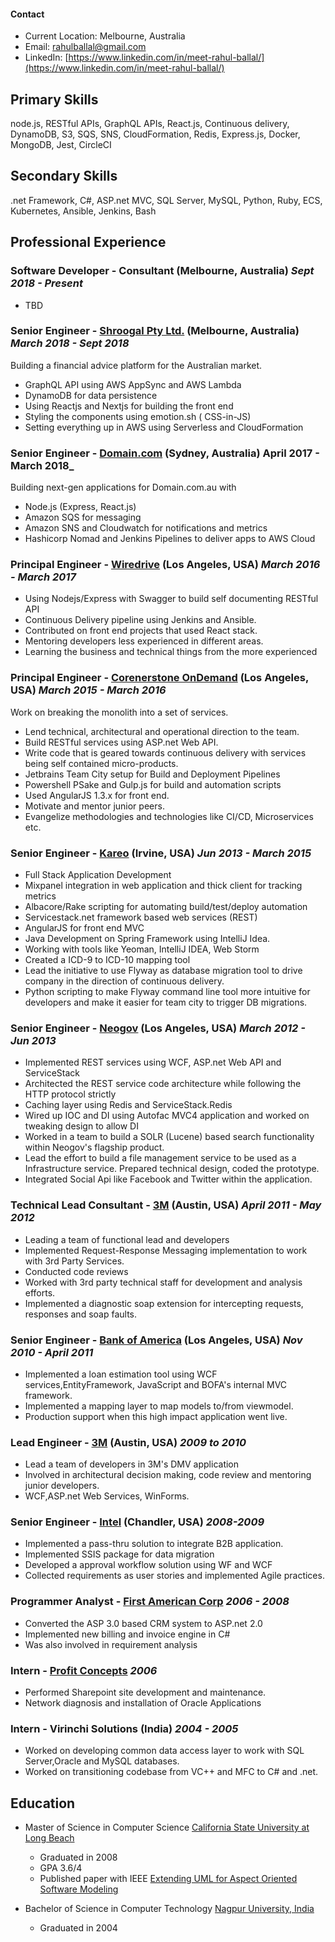 #### Contact

- Current Location: Melbourne, Australia
- Email: rahulballal@gmail.com
- LinkedIn: [https://www.linkedin.com/in/meet-rahul-ballal/](https://www.linkedin.com/in/meet-rahul-ballal/)

## Primary Skills

  node.js, RESTful APIs, GraphQL APIs, React.js, Continuous delivery,
  DynamoDB, S3, SQS, SNS, CloudFormation, Redis, Express.js, Docker, MongoDB, Jest,
  CircleCI

## Secondary Skills

  .net Framework, C#, ASP.net MVC, SQL Server, MySQL, Python, Ruby, ECS, Kubernetes,
  Ansible, Jenkins, Bash

## Professional Experience

### Software Developer - Consultant (Melbourne, Australia) _Sept 2018 - Present_

- TBD

### Senior Engineer - [Shroogal Pty Ltd.](https://shroogal.com.au) (Melbourne, Australia) _March 2018 - Sept 2018_

Building a financial advice platform for the Australian market.
- GraphQL API using AWS AppSync and AWS Lambda
- DynamoDB for data persistence
- Using Reactjs and Nextjs for building the front end
- Styling the components using emotion.sh ( CSS-in-JS)
- Setting everything up in AWS using Serverless and CloudFormation

### Senior Engineer - [Domain.com](https://domain.com.au) (Sydney, Australia) April 2017 - March 2018_

Building next-gen applications for Domain.com.au with
- Node.js (Express, React.js)
- Amazon SQS for messaging
- Amazon SNS and Cloudwatch for notifications and metrics
- Hashicorp Nomad and Jenkins Pipelines to deliver apps to AWS Cloud

### Principal Engineer - [Wiredrive](https://wiredrive.com) (Los Angeles, USA) _March 2016 - March 2017_

- Using Nodejs/Express with Swagger to build self documenting RESTful API
- Continuous Delivery pipeline using Jenkins and Ansible.
- Contributed on front end projects that used React stack.
- Mentoring developers less experienced in different areas.
- Learning the business and technical things from the more experienced

### Principal Engineer - [Corenerstone OnDemand](https://cornerstoneondemand.com) (Los Angeles, USA) _March 2015 - March 2016_

Work on breaking the monolith into a set of services.
- Lend technical, architectural and operational direction to the team.
- Build RESTful services using ASP.net Web API.
- Write code that is geared towards continuous delivery with services being self contained micro-products.
- Jetbrains Team City setup for Build and Deployment Pipelines
- Powershell PSake and Gulp.js for build and automation scripts
- Used AngularJS 1.3.x for front end.
- Motivate and mentor junior peers.
- Evangelize methodologies and technologies like CI/CD, Microservices etc.

### Senior Engineer - [Kareo](https://kareo.com) (Irvine, USA) _Jun 2013 - March 2015_

- Full Stack Application Development
- Mixpanel integration in web application and thick client for tracking metrics
- Albacore/Rake scripting for automating build/test/deploy automation
- Servicestack.net framework based web services (REST)
- AngularJS for front end MVC
- Java Development on Spring Framework using IntelliJ Idea.
- Working with tools like Yeoman, IntelliJ IDEA, Web Storm
- Created a ICD-9 to ICD-10 mapping tool
- Lead the initiative to use Flyway as database migration tool to drive company in the direction of continuous delivery.
- Python scripting to make Flyway command line tool more intuitive for developers and make it easier for team city to trigger DB migrations.

### Senior Engineer - [Neogov](https://neogov.com) (Los Angeles, USA) _March 2012 - Jun 2013_

- Implemented REST services using WCF, ASP.net Web API and ServiceStack
- Architected the REST service code architecture while following the HTTP protocol strictly
- Caching layer using Redis and ServiceStack.Redis
- Wired up IOC and DI using Autofac MVC4 application and worked on tweaking design to allow DI
- Worked in a team to build a SOLR (Lucene) based search functionality within Neogov's flagship product.
- Lead the effort to build a file management service to be used as a Infrastructure service. Prepared technical design, coded the prototype.
- Integrated Social Api like Facebook and Twitter within the application.

### Technical Lead Consultant - [3M](https://3m.com) (Austin, USA) _April 2011 - May 2012_

- Leading a team of functional lead and developers
- Implemented Request-Response Messaging implementation to work with 3rd Party Services.
- Conducted code reviews
- Worked with 3rd party technical staff for development and analysis efforts.
- Implemented a diagnostic soap extension for intercepting requests, responses and soap faults.

### Senior Engineer - [Bank of America](https://bofa.com) (Los Angeles, USA) _Nov 2010 - April 2011_

- Implemented a loan estimation tool using WCF services,EntityFramework, JavaScript and BOFA's internal MVC framework.
- Implemented a mapping layer to map models to/from viewmodel.
- Production support when this high impact application went live.

### Lead Engineer - [3M](https://3m.com) (Austin, USA) _2009 to 2010_

- Lead a team of developers in 3M's DMV application
- Involved in architectural decision making, code review and mentoring junior developers.
- WCF,ASP.net Web Services, WinForms.

### Senior Engineer - [Intel](https://intel.com) (Chandler, USA) _2008-2009_

- Implemented a pass-thru solution to integrate B2B application.
- Implemented SSIS package for data migration
- Developed a approval workflow solution using WF and WCF
- Collected requirements as user stories and implemented Agile practices.

### Programmer Analyst - [First American Corp](https://firstam.com) _2006 - 2008_

- Converted the ASP 3.0 based CRM system to ASP.net 2.0
- Implemented new billing and invoice engine in C#
- Was also involved in requirement analysis


### Intern - [Profit Concepts](http://www.profitconcepts.com/) _2006_

- Performed Sharepoint site development and maintenance.
- Network diagnosis and installation of Oracle Applications

### Intern - Virinchi Solutions (India) _2004 - 2005_

- Worked on developing common data access layer to work with SQL Server,Oracle and MySQL databases.
- Worked on transitioning codebase from VC++ and MFC to C# and .net.

## Education

  - Master of Science in Computer Science [California State University at Long Beach](csulb.edu)
    - Graduated in 2008
    - GPA 3.6/4
    - Published paper with IEEE [Extending UML for Aspect Oriented Software Modeling](https://ieeexplore.ieee.org/document/5170367/)

  - Bachelor of Science in Computer Technology [Nagpur University, India](http://www.nagpuruniversity.org/rtmnu/home/)
    - Graduated in 2004
